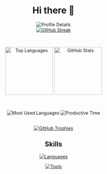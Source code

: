 <div align="center">

# Hi there 👋

<!-- GitHub Stats -->
<img 
  alt="Profile Details" 
  src="http://github-profile-summary-cards.vercel.app/api/cards/profile-details?username=X13467980&theme=dark" 
/>
<br />
<a href="https://github-readme-streak-stats.herokuapp.com/?user=X13467980&theme=dark">
  <img 
    alt="GitHub Streak" 
    src="https://github-readme-streak-stats.herokuapp.com/?user=X13467980&theme=dark" 
  />
</a>

<br />

<!-- Languages & Stats -->
<img 
  alt="Top Languages" 
  height="150px" 
  src="https://github-readme-stats.vercel.app/api/top-langs/?username=X13467980&layout=compact&show_icons=true&theme=dark" 
/>
<img 
  alt="GitHub Stats" 
  height="150px" 
  src="https://github-readme-stats.vercel.app/api?username=X13467980&theme=dark&show_icons=true" 
/>

<br />

<!-- Commit & Productivity -->
<img 
  alt="Most Used Languages" 
  src="http://github-profile-summary-cards.vercel.app/api/cards/most-commit-language?username=X13467980&theme=dark" 
/>
<img 
  alt="Productive Time" 
  src="http://github-profile-summary-cards.vercel.app/api/cards/productive-time?username=X13467980&theme=dark&utcOffset=8" 
/>

<br />

<!-- Trophy Section -->
<a href="https://github.com/ryo-ma/github-profile-trophy">
  <img 
    alt="GitHub Trophies" 
    src="https://github-profile-trophy.vercel.app/?username=X13467980&theme=dark&column=7" 
  />
</a>

## Skills

<!-- Languages -->
[![Languages](https://skillicons.dev/icons?i=python,rails,ruby,swift,c,cpp,cs,matlab,html,css,js,ts,react,nextjs,fastapi&theme=dark)](https://skillicons.dev)

<!-- Tools -->
[![Tools](https://skillicons.dev/icons?i=vscode,git,github,latex,postman,firebase,supabase,postgres,mysql,unity&theme=dark)](https://skillicons.dev)

</div>
